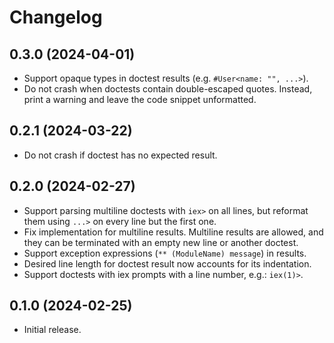 # Changelog

## 0.3.0 (2024-04-01)

- Support opaque types in doctest results (e.g. `#User<name: "", ...>`).
- Do not crash when doctests contain double-escaped quotes. Instead, print a warning and leave the code snippet unformatted.

## 0.2.1 (2024-03-22)

- Do not crash if doctest has no expected result.

## 0.2.0 (2024-02-27)

- Support parsing multiline doctests with `iex>` on all lines, but reformat them using `...>` on every line but the first one.
- Fix implementation for multiline results. Multiline results are allowed, and they can be terminated with an empty new line or another doctest.
- Support exception expressions (`** (ModuleName) message`) in results.
- Desired line length for doctest result now accounts for its indentation.
- Support doctests with iex prompts with a line number, e.g.: `iex(1)>`.

## 0.1.0 (2024-02-25)

- Initial release.
